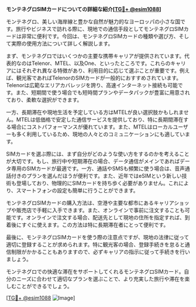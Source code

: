**モンテネグロSIMカードについての詳細な紹介[[TG💪+ @esim1088](https://t.me/s/esim1088)]**

モンテネグロ、美しい海岸線と豊かな自然が魅力的なヨーロッパの小さな国です。旅行やビジネスで訪れる際に、現地での通信手段としてモンテネグロSIMカードは非常に便利です。今回は、モンテネグロSIMカードの種類や選び方、そして実際の使用方法について詳しく解説します。

まず、モンテネグロではいくつかの主要な携帯キャリアが提供されています。代表的なのはTelenor、MTEL、以及One、といったところです。これらのキャリアにはそれぞれ異なる特徴があり、利用目的に応じて選ぶことが重要です。例えば、観光客であればTelenorのSIMカードが一般的におすすめされています。Telenorは広範なエリアカバレッジを誇り、高速インターネット接続も可能です。また、短期間で使う場合でも短時間プランやデータパックが豊富に用意されており、柔軟な選択ができます。

一方、長期滞在や現地生活を予定している方はMTELが良い選択肢かもしれません。MTELは低価格で安定した通信サービスを提供しており、特に長期間滞在する場合にコストパフォーマンスが優れています。また、MTELはローカルユーザーも多く利用しているため、現地の人々とのコミュニケーションにも適しています。

SIMカードを選ぶ際には、まず自分がどのような使い方をするのかを考えることが大切です。もし、旅行中や短期滞在の場合、データ通信がメインであればデータ専用のSIMカードが最適です。一方、通話やSMSも頻繁に使う場合は、音声通話付きのプランを選んだほうが便利です。また、近年ではeSIMという新しい技術も登場しており、物理的にSIMカードを持ち歩く必要がありません。これにより、スマートフォンの設定も簡単に行うことができます。

モンテネグロSIMカードの購入方法は、空港や主要な都市にあるキャリアショップや販売店で手軽に入手できます。また、オンラインで事前に注文することも可能です。オンラインで注文する場合、配送先として現地の住所を指定すれば、到着後にすぐに使えます。この方法は特に長期滞在者にとって便利です。

最後に、モンテネグロSIMカードを使う際の注意点ですが、現地の法律に従って適切に登録することが求められます。特に観光客の場合、登録手続きを怠ると通信制限がかかることもありますので、必ずキャリアの指示に従って手続きを行いましょう。

モンテネグロでの快適な滞在をサポートしてくれるモンテネグロSIMカード。自分のニーズに合わせて適切なプランを選ぶことで、より充実した旅行や滞在を楽しむことができるでしょう。

[[TG💪+ @esim1088](https://t.me/s/esim1088) ![Image](https://i.postimg.cc/Y0z9fWf4/image.png)]